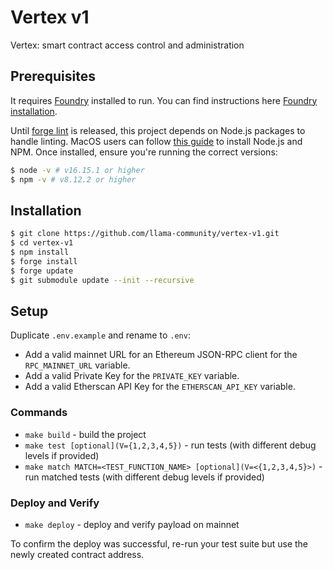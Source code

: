 # Vertex v1

Vertex: smart contract access control and administration

## Prerequisites

It requires [Foundry](https://github.com/gakonst/foundry) installed to run. You can find instructions here [Foundry installation](https://github.com/gakonst/foundry#installation).

Until [forge lint](https://github.com/foundry-rs/foundry/issues/1970) is released, this project depends on Node.js packages to handle linting. MacOS users can follow [this guide](https://tecadmin.net/install-nvm-macos-with-homebrew/) to install Node.js and NPM. Once installed, ensure you're running the correct versions:

```sh
$ node -v # v16.15.1 or higher
$ npm -v # v8.12.2 or higher
```

## Installation

```sh
$ git clone https://github.com/llama-community/vertex-v1.git
$ cd vertex-v1
$ npm install
$ forge install
$ forge update
$ git submodule update --init --recursive
```

## Setup

Duplicate `.env.example` and rename to `.env`:

- Add a valid mainnet URL for an Ethereum JSON-RPC client for the `RPC_MAINNET_URL` variable.
- Add a valid Private Key for the `PRIVATE_KEY` variable.
- Add a valid Etherscan API Key for the `ETHERSCAN_API_KEY` variable.

### Commands

- `make build` - build the project
- `make test [optional](V={1,2,3,4,5})` - run tests (with different debug levels if provided)
- `make match MATCH=<TEST_FUNCTION_NAME> [optional](V=<{1,2,3,4,5}>)` - run matched tests (with different debug levels if provided)

### Deploy and Verify

- `make deploy` - deploy and verify payload on mainnet

To confirm the deploy was successful, re-run your test suite but use the newly created contract address.
